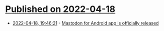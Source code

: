# [Published on 2022-04-18](index.md)

* [2022-04-18, 19:46:21](https://news.ycombinator.com/item?id=31075505) - [Mastodon for Android app is officially released](https://play.google.com/store/apps/details?id=org.joinmastodon.android&hl=en_US&gl=US)
